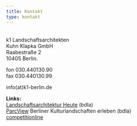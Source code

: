 ```yaml
---
title: Kontakt
type: kontakt
---
```





\
k1 Landschaftsarchitekten\
Kuhn Klapka GmbH\
Raabestraße 2\
10405 Berlin.

fon 030.440130.90\
fax 030.440130.99

info(at)k1-berlin.de

**Links:**\
[Landschaftsarchitektur Heute](http://www.landschaftsarchitektur-heute.de/bueros/details/3) (bdla)\
[ParcView](http://parcview.de/start/partner-autoren/planungsbueros/details/3) Berliner Kulturlandschaften erleben (bdla)\
[competitionline](http://www.competitionline.com/de/bueros/10151)